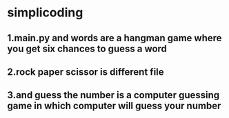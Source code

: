# simplicoding
1.main.py and words are   a hangman game 
  where you get six chances to guess a word
-----------------------------------------------------
2.rock paper scissor is different file 
-----------------------------------------------------
3.and guess the number is a computer guessing
  game in which computer will guess your number
----------------------------------------------------
